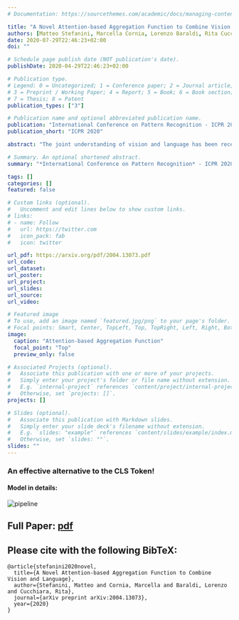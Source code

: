```yaml
---
# Documentation: https://sourcethemes.com/academic/docs/managing-content/

title: "A Novel Attention-based Aggregation Function to Combine Vision and Language"
authors: [Matteo Stefanini, Marcella Cornia, Lorenzo Baraldi, Rita Cucchiara]
date: 2020-07-29T22:46:23+02:00
doi: ""

# Schedule page publish date (NOT publication's date).
publishDate: 2020-04-29T22:46:23+02:00

# Publication type.
# Legend: 0 = Uncategorized; 1 = Conference paper; 2 = Journal article;
# 3 = Preprint / Working Paper; 4 = Report; 5 = Book; 6 = Book section;
# 7 = Thesis; 8 = Patent
publication_types: ["3"]

# Publication name and optional abbreviated publication name.
publication: "International Conference on Pattern Recognition - ICPR 2020"
publication_short: "ICPR 2020"

abstract: "The joint understanding of vision and language has been recently gaining a lot of attention in both the Computer Vision and Natural Language Processing communities, with the emergence of tasks such as image captioning, image-text matching, and visual question answering. As both images and text can be encoded as sets or sequences of elements -like regions and words- proper reduction functions are needed to transform a set of encoded elements into a single response, like a classification or similarity score. In this paper, we propose a novel fully-attentive reduction method for vision and language. Specifically, our approach computes a set of scores for each element of each modality employing a novel variant of cross-attention, and performs a learnable and cross-modal reduction, which can be used for both classification and ranking. We test our approach on image-text matching and visual question answering, building fair comparisons with other reduction choices, on both COCO and VQA 2.0 datasets. Experimentally, we demonstrate that our approach leads to a performance increase on both tasks. Further, we conduct ablation studies to validate the role of each component of the approach."

# Summary. An optional shortened abstract.
summary: "*International Conference on Pattern Recognition* - ICPR 2020"

tags: []
categories: []
featured: false

# Custom links (optional).
#   Uncomment and edit lines below to show custom links.
# links:
# - name: Follow
#   url: https://twitter.com
#   icon_pack: fab
#   icon: twitter

url_pdf: https://arxiv.org/pdf/2004.13073.pdf
url_code:
url_dataset:
url_poster:
url_project:
url_slides:
url_source:
url_video:

# Featured image
# To use, add an image named `featured.jpg/png` to your page's folder. 
# Focal points: Smart, Center, TopLeft, Top, TopRight, Left, Right, BottomLeft, Bottom, BottomRight.
image:
  caption: "Attention-based Aggregation Function"
  focal_point: "Top"
  preview_only: false

# Associated Projects (optional).
#   Associate this publication with one or more of your projects.
#   Simply enter your project's folder or file name without extension.
#   E.g. `internal-project` references `content/project/internal-project/index.md`.
#   Otherwise, set `projects: []`.
projects: []

# Slides (optional).
#   Associate this publication with Markdown slides.
#   Simply enter your slide deck's filename without extension.
#   E.g. `slides: "example"` references `content/slides/example/index.md`.
#   Otherwise, set `slides: ""`.
slides: ""
---
```


### An effective alternative to the CLS Token!

#### Model in details:

![pipeline](/img/aggregation_pipeline.png)

## Full Paper: [pdf](https://arxiv.org/pdf/2004.13073.pdf)

## Please cite with the following BibTeX:

```
@article{stefanini2020novel,
  title={A Novel Attention-based Aggregation Function to Combine Vision and Language},
  author={Stefanini, Matteo and Cornia, Marcella and Baraldi, Lorenzo and Cucchiara, Rita},
  journal={arXiv preprint arXiv:2004.13073},
  year={2020}
}
```
